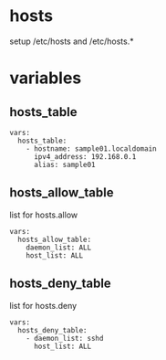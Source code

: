 # hosts

setup /etc/hosts and /etc/hosts.\*


# variables

## hosts_table

```
vars:
  hosts_table:
    - hostname: sample01.localdomain
      ipv4_address: 192.168.0.1
      alias: sample01
```


## hosts_allow_table

list for hosts.allow

```
vars:
  hosts_allow_table:
    daemon_list: ALL
    host_list: ALL
```

## hosts_deny_table

list for hosts.deny

```
vars:
  hosts_deny_table:
    - daemon_list: sshd
      host_list: ALL
```

